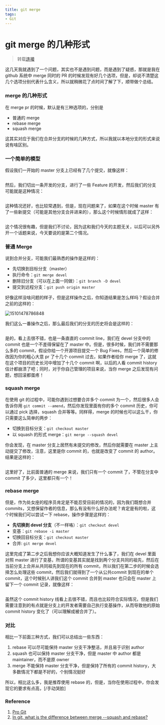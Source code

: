 ```yaml
---
title: git merge
tags: 
- Git
---
```

# git merge 的几种形式
> 转载[连接](https://liuliqiang.info/post/difference-between-merge-squash-and-rebase)
<div class="post-content">
<p>这几天我就遇到了一个问题，其实也不是遇到问题，而是遇到了疑惑，那就是我在 github 系统中 merge 同时的 PR 的时候发现有好几个选项，但是，却说不清楚这几个选项分别代表什么含义，所以就稍微花了点时间了解了下，顺带做个总结。</p>
<h3 id="toc-0">merge 的几种形式</h3>
<p>在 merge pr 的时候，默认是有三种选项的，分别是</p>
<ul>
<li>普通的 merge</li>
<li>rebase merge</li>
<li>squash merge</li>
</ul>
<p>这其实对应于我们在合并分支的时候的几种方式，所以我就以本地分支的形式来说说有啥区别。</p>
<h3 id="toc-1">一个简单的模型</h3>
<p>假设我们一开始的 master 分支上已经有了几个提交，就像这样：</p>
<p><img src="http://images.liuliqiang.info/2017-11-08-15101468869266.jpg" alt=""></p>
<p>然后，我们切出一条开发的分支，进行了一些 Feature 的开发，然后我们的分支可能就是这种情况：</p>
<p><img src="http://images.liuliqiang.info/2017-11-08-15101478786848.jpg" alt=""></p>
<p>这种情况还好，也比较常遇到，但是，现在问题来了，如果在这个时候 master 有了一些新提交（可能是其他分支合并进来的），那么这个时候情形就成了这样：</p>
<p><img src="http://images.liuliqiang.info/2017-11-08-15101478014577.jpg" alt=""></p>
<p>这个情况很有趣，但是我们不讨论，因为这和我们今天的主题无关，以后可以另外开一个话题来说，今天要说的是第二个情况。</p>
<h3 id="toc-2">普通 Merge</h3>
<p>说到合并分支，可能我们最熟悉的操作是这样的：</p>
<ul>
<li>先切换到目标分支（master）</li>
<li>执行命令：<code>git merge devel</code></li>
<li>删除旧分支（可以在上面一同做）：<code>git branch -D devel</code></li>
<!--more-->
<li>提交到远程分支：<code>git push origin master</code></li>
</ul>
<p>好像这样没啥问题的样子，但是这样操作之后，你知道结果是怎么样吗？假设合并之前的这样的：</p>
<p><img src="http://images.liuliqiang.info/2017-11-08-15101478786848.jpg" alt="15101478786848"></p>
<p>我们这么一番操作之后，那么最后我们的分支的历史将会是这样的：</p>
<p><img src="http://images.liuliqiang.info/2017-11-08-15101481294797.jpg" alt=""></p>
<p>是的，看上去很不错，也是一条直直的 commit line，我们在 devel 分支中的 commit 也是一个不差得保留在了 master 中。但是，很多时候，我们并不需要那么多的 commit，假设你给一个开源项目提交一个 Bug Fixes，然后一个简单的修改因为你的粗心大意 pr 了十几个 commit 过去，如果作者给你 merge 了，这就在这个项目的历史长河中增加了十几个 commit 啊，以后的人看 commit history 估计都崩溃了吧；同时，对于你自己管理的项目来说，当你 merge 之后发现有问题，想回滚都蛋疼！</p>
<h3 id="toc-3">squash merge</h3>
<p>在使用 git 的过程中，可能你遇到过想要合并多个 commit 为一个，然后很多人会告诉你用 <code>git commit --amend</code>，然后你发现里面有你的多个 commit 历史，你可以通过 pick 选择，squash 合并等等。同样得，merge 的时候也可以这么干，你只需要这么简单的两步：</p>
<ul>
<li>切换到目标分支：<code>git checkout master</code></li>
<li>以 squash 的形式 merge：<code>git merge --squash devel</code></li>
</ul>
<p>你会发现，在 master 分支上居然有未提交的修改，然后你就需要在 master 上主动提交了修改，注意，这里是你 commit 的，也就是改变了 commit 的 author。结果是这样的：</p>
<p><img src="http://images.liuliqiang.info/2017-11-08-15101488495274.jpg" alt=""></p>
<p>这里好了，比前面普通的 merge 来说，我们只有一个 commit 了，不管在分支中 commit 了多少，这里都只有一个！</p>
<h3 id="toc-4">rebase merge</h3>
<p>但是，作为处女座的程序员肯定是不能忍受目前的情况的，因为我们既想合并 commits，又想保留作者的信息，那么有没有什么好办法呢？肯定是有的啦，这个时候我们可以尝试一下 rebase，操作步骤是这样的：</p>
<ul>
<li><strong>先切换到 devel 分支</strong>（不一样咯）：<code>git checkout devel</code></li>
<li>变基：<code>git rebase -i master</code></li>
<li>切换回目标分支：<code>git checkout master</code></li>
<li>合并: <code>git merge devel</code></li>
</ul>
<p>这里完成了第二步之后我想你应该大概知道发生了什么事了，我们在 devel 里面对照 master 进行了变基，所谓的变基其实就是找到两个分支共同的祖先，然后在当前分支上合并从共同祖先到现在的所有 commit，所以我们在第二步的时候会选择怎么处理这些 commit，然后我们就得到了一个从公共commit 到现在的单个 commit，这个时候别人讲我们这个 commit 合并到 master 也只会在 master 上留下一个 commit 记录，就像这样：</p>
<p><img src="http://images.liuliqiang.info/2017-11-08-15101517152753.jpg" alt=""></p>
<p>虽然这个 commit history 线看上去很不错，而且也比较符合实际情况，但是我们需要注意到的有点就是分支上的开发者需要自己执行变基操作，从而导致他的原始 commit history 变化了（可以理解成被合并了）。</p>
<h3 id="toc-5">对比</h3>
<p>相比一下前面三种方式，我们可以总结出一些东西：</p>
<ol>
<li>rebase 可以尽可能保持 master 分支干净整洁，并且易于识别 author</li>
<li>squash 也可以保持 master 分支干净，但是 master 中 author 都是 maintainer，而不是原 owner</li>
<li>merge 不能保持 master 分支干净，但是保持了所有的 commit history，大多数情况下都是不好的，个别情况挺好</li>
</ol>
<p>所以，相比这么多，我是推荐使用 rebase 的，但是，当你在使用过程中，你会发现它的要求有点高，[/手动哭脸]</p>
<h3 id="toc-6">Reference</h3>
<ol>
<li><a href="https://book.douban.com/subject/3420144/">Pro Git</a></li>
<li><a href="https://stackoverflow.com/questions/2427238/in-git-what-is-the-difference-between-merge-squash-and-rebase">In git, what is the difference between merge --squash and rebase?</a> </li>
</ol>
